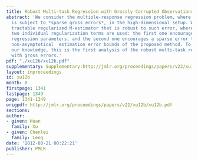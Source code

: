 ```yaml
---
title: Robust Multi-task Regression with Grossly Corrupted Observations
abstract: 'We consider the multiple-response regression problem, where the response
  is subject to *sparse gross errors*, in the high-dimensional setup. We propose a
  tractable regularized M-estimator that is robust to such error, where the sum of
  two individual regularization terms are used: the first one encourages row-sparse
  regression parameters, and the second one encourages a sparse error term. We obtain
  non-asymptotical  estimation error bounds of the proposed method. To the best of
  our knowledge, this is the first analysis of the robust multi-task regression problem
  with gross errors.'
pdf: "./xu12b/xu12b.pdf"
supplementary: Supplementary:http://jmlr.org/proceedings/papers/v22/xu12b/xu12bSupple.pdf
layout: inproceedings
id: xu12b
month: 0
firstpage: 1341
lastpage: 1349
page: 1341-1349
origpdf: http://jmlr.org/proceedings/papers/v22/xu12b/xu12b.pdf
sections: 
author:
- given: Huan
  family: Xu
- given: Chenlei
  family: Leng
date: '2012-03-21 00:22:21'
publisher: PMLR
---
```

